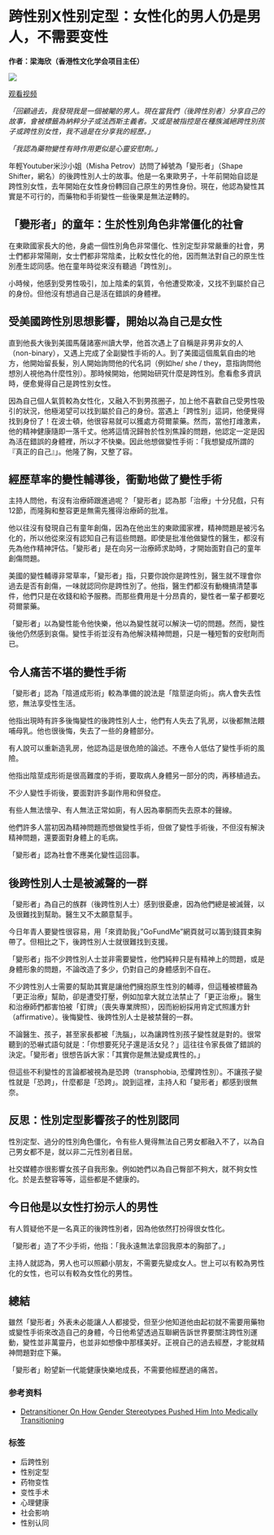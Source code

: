 # 跨性别X性别定型：女性化的男人仍是男人，不需要变性

**作者：梁海欣（香港性文化学会项目主任）**

![](https://i0.wp.com/blog.scs.org.hk/wp-content/uploads/2023/09/WhatsApp-Image-2023-09-15-at-12.03.58.jpeg?resize=700%2C520&ssl=1)

[观看视频](https://www.youtube.com/watch?v=D3YomHp-liU)

_「回顧過去，我發現我是一個被閹的男人。現在當我們（後跨性別者）分享自己的故事，會被標籤為納粹分子或法西斯主義者。又或是被指控是在種族滅絕跨性別孩子或跨性別女性，我不過是在分享我的經歷。」_

_「我認為藥物變性有時作用更似是心靈安慰劑。」_

年輕Youtuber米沙小姐（Misha Petrov）訪問了綽號為「變形者」（Shape Shifter，網名）的後跨性別人士的故事。他是一名東歐男子，十年前開始自認是跨性別女性，去年開始在女性身份轉回自己原生的男性身份。現在，他認為變性其實是不可行的，而藥物和手術變性一些後果是無法逆轉的。

## 「變形者」的童年：生於性別角色非常僵化的社會

在東歐國家長大的他，身處一個性別角色非常僵化、性別定型非常嚴重的社會，男士們都非常陽剛，女士們都非常陰柔，比較女性化的他，因而無法對自己的原生性別產生認同感。他在童年時從來沒有聽過「跨性別」。

小時候，他感到受男性吸引，加上陰柔的氣質，令他遭受欺凌，又找不到屬於自己的身份。但他沒有想過自己是活在錯誤的身體裡。

## 受美國跨性別思想影響，開始以為自己是女性

直到他長大後到美國馬薩諸塞州讀大學，他首次遇上了自稱是非男非女的人（non-binary），又遇上完成了全副變性手術的人。到了美國這個風氣自由的地方，他開始留長髮，別人開始詢問他的代名詞（例如he/ she / they，意指詢問他想別人視他為什麼性別）。那時候開始，他開始研究什麼是跨性別。愈看愈多資訊時，便愈覺得自己是跨性別女性。

因為自己個人氣質較為女性化，又融入不到男孩圈子，加上他不喜歡自己受男性吸引的狀況，他極渴望可以找到屬於自己的身份。當遇上「跨性別」這詞，他便覺得找到身份了！在波士頓，他很容易就可以獲處方荷爾蒙藥。然而，當他打䧳激素，他的精神健康隨即一落千丈。他將這情況歸咎於性別焦躁的問題，他認定一定是因為活在錯誤的身體裡，所以才不快樂。因此他想做變性手術：「我想變成所謂的『真正的自己』」。他隆了胸，又整了容。

## 經歷草率的變性輔導後，衝動地做了變性手術

主持人問他，有沒有治療師跟進過呢？「變形者」認為那「治療」十分兒戲，只有12節，而隆胸和整容更是無需先獲得治療師的批准。

他以往沒有發現自己有童年創傷，因為在他出生的東歐國家裡，精神問題是被污名化的，所以他從來沒有認知自己有這些問題。即使是批准他做變性的醫生，都沒有先為他作精神評估。「變形者」是在向另一治療師求助時，才開始面對自己的童年創傷問題。

美國的變性輔導非常草率，「變形者」指，只要你說你是跨性別，醫生就不理會你過去是否有創傷，一味就認同你是跨性別了。他指，醫生們都沒有動機搞清楚事件，他們只是在收錢和給予服務。而那些費用是十分昂貴的，變性者一輩子都要吃荷爾蒙藥。

「變形者」以為變性能令他快樂，他以為變性就可以解決一切的問題。然而，變性後他仍然感到哀傷。變性手術並沒有為他解決精神問題，只是一種短暫的安慰劑而已。

## 令人痛苦不堪的變性手術

「變形者」認為「陰道成形術」較為準備的說法是「陰莖逆向術」。病人會失去性慾，無法享受性生活。

他指出現時有許多後悔變性的後跨性別人士，他們有人失去了乳房，以後都無法餵哺母乳。他也很後悔，失去了一些的身體部分。

有人說可以重新造乳房，他認為這是很危險的論述。不應令人低估了變性手術的風險。

他指出陰莖成形術是很高難度的手術，要取病人身體另一部分的肉，再移植過去。

不少人變性手術後，要面對許多副作用和併發症。

有些人無法懷孕、有人無法正常如廁，有人因為睾酮而失去原本的聲線。

他們許多人當初因為精神問題而想做變性手術，但做了變性手術後，不但沒有解決精神問題，還要面對身體上的毛病。

「變形者」認為社會不應美化變性這回事。

## 後跨性別人士是被滅聲的一群

「變形者」為自己的族群（後跨性別人士）感到很憂慮，因為他們總是被滅聲，以及很難找到幫助。醫生又不太願意幫手。

今日年青人要變性很容易，用「來資助我」”GoFundMe”網頁就可以籌到錢買束胸帶了。但相比之下，後跨性別人士就很難找到支援。

「變形者」指不少跨性別人士並非需要變性，他們純粹只是有精神上的問題，或是身體形象的問題，不論改造了多少，仍對自己的身體感到不自在。

不少跨性別人士需要的幫助其實是讓他們擁抱原生性別的輔導，但這種被標籤為「更正治療」幫助，卻是遭受打壓，例如加拿大就立法禁止了「更正治療」。醫生和治療師們都害怕被「釘牌」（喪失專業牌照），因而紛紛採用肯定式照護方針（affirmative）。後悔變性、後跨性別人士是被禁聲的一群。

不論醫生、孩子，甚至家長都被「洗腦」，以為讓跨性別孩子變性就是對的。很常聽到的恐嚇式語句就是：「你想要死兒子還是活女兒？」這往往令家長做了錯誤的決定。「變形者」很想告訴大家：「其實你是無法變成異性的。」

但這些不利變性的言論都被視為是恐跨（transphobia, 恐懼跨性別）。不讓孩子變性就是「恐跨」，什麼都是「恐跨」。說到這裡，主持人和「變形者」都感到很無奈。

## 反思：性別定型影響孩子的性別認同

性別定型、過分的性別角色僵化，令有些人覺得無法自己男女都融入不了，以為自己男女都不是，就以非二元性別者目居。

社交媒體亦很影響女孩子自我形象。例如她們以為自己臀部不夠大，就不夠女性化。於是去整容等等，這些都是不健康的。

## 今日他是以女性打扮示人的男性

有人質疑他不是一名真正的後跨性別者，因為他依然打扮得很女性化。

「變形者」造了不少手術，他指：「我永遠無法拿回我原本的胸部了。」

主持人就認為，男人也可以照顧小朋友，不需要先變成女人。世上可以有較為男性化的女性，也可以有較為女性化的男性。

## 總結

雖然「變形者」外表未必能讓人人都接受，但至少他知道他由起初就不需要用藥物或變性手術來改造自己的身體，今日他希望透過互聯網告訴世界要關注跨性別運動，變性並非萬靈丹，也並非如想像中那樣美好。正視自己的過去經歷，才能就精神問題對症下藥。

「變形者」盼望新一代能健康快樂地成長，不需要他經歷過的痛苦。

### 参考资料

- [Detransitioner On How Gender Stereotypes Pushed Him Into Medically Transitioning](https://www.youtube.com/watch?v=D3YomHp-liU)

### 标签
- 后跨性别
- 性别定型
- 药物变性
- 变性手术
- 心理健康
- 社会影响
- 性别认同